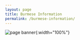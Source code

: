 ```yaml
---
layout: page
title: Burmese Information
permalink: /burmese-information/
---
```

![page banner](/assets/images/MCMC团队开幕.jpg){:width="100%"}